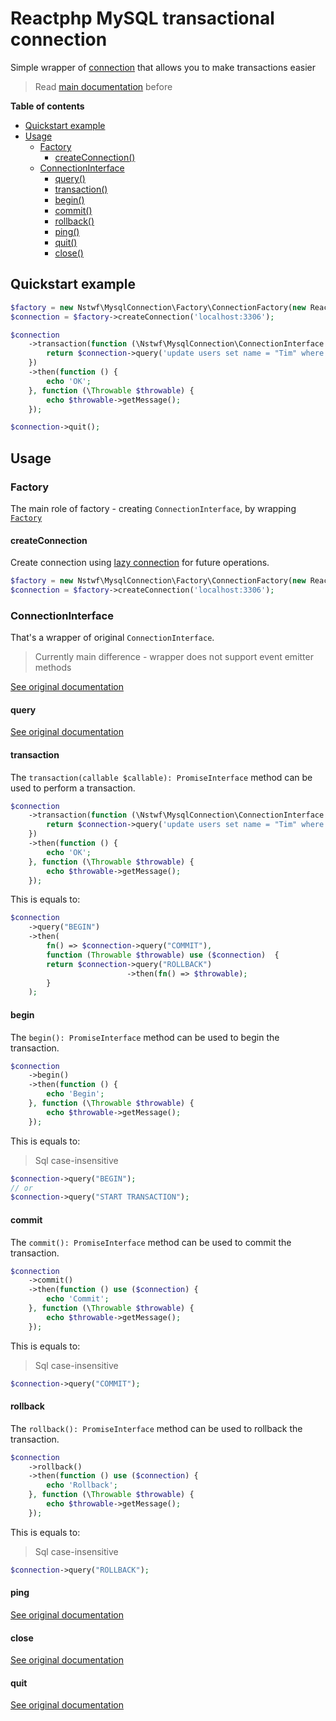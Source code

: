 # Reactphp MySQL transactional connection

Simple wrapper of [connection](https://github.com/friends-of-reactphp/mysql) that allows you to make transactions easier

> Read [main documentation](https://github.com/friends-of-reactphp/mysql) before

**Table of contents**

* [Quickstart example](#quickstart-example)
* [Usage](#usage)
    * [Factory](#factory)
        * [createConnection()](#createConnection)
    * [ConnectionInterface](#connectioninterface)
        * [query()](#query)
        * [transaction()](#transaction)
        * [begin()](#begin)
        * [commit()](#commit)
        * [rollback()](#rollback)
        * [ping()](#ping)
        * [quit()](#quit)
        * [close()](#close)

## Quickstart example

```php
$factory = new Nstwf\MysqlConnection\Factory\ConnectionFactory(new React\MySQL\Factory());
$connection = $factory->createConnection('localhost:3306');

$connection
    ->transaction(function (\Nstwf\MysqlConnection\ConnectionInterface $connection) {
        return $connection->query('update users set name = "Tim" where id = 3');
    })
    ->then(function () {
        echo 'OK';
    }, function (\Throwable $throwable) {
        echo $throwable->getMessage();
    });

$connection->quit();
```

## Usage

### Factory

The main role of factory - creating `ConnectionInterface`, by wrapping [`Factory`](https://github.com/friends-of-reactphp/mysql#factory)

#### createConnection

Create connection using [lazy connection](https://github.com/friends-of-reactphp/mysql#createlazyconnection) for future operations.

```php
$factory = new Nstwf\MysqlConnection\Factory\ConnectionFactory(new React\MySQL\Factory());
$connection = $factory->createConnection('localhost:3306');
```

### ConnectionInterface

That's a wrapper of original `ConnectionInterface`.

> Currently main difference - wrapper does not support event emitter methods

[See original documentation](https://github.com/friends-of-reactphp/mysql#connectioninterface)

#### query

[See original documentation](https://github.com/friends-of-reactphp/mysql#query)

#### transaction

The `transaction(callable $callable): PromiseInterface` method can be used to perform a transaction.

```php
$connection
    ->transaction(function (\Nstwf\MysqlConnection\ConnectionInterface $connection) {
        return $connection->query('update users set name = "Tim" where id = 3');
    })
    ->then(function () {
        echo 'OK';
    }, function (\Throwable $throwable) {
        echo $throwable->getMessage();
    });
```

This is equals to:

```php
$connection
    ->query("BEGIN")
    ->then(
        fn() => $connection->query("COMMIT"),
        function (Throwable $throwable) use ($connection)  {
        return $connection->query("ROLLBACK")
                          ->then(fn() => $throwable);
        }
    );
```

#### begin

The `begin(): PromiseInterface` method can be used to begin the transaction.

```php
$connection
    ->begin()
    ->then(function () {
        echo 'Begin';
    }, function (\Throwable $throwable) {
        echo $throwable->getMessage();
    });
```

This is equals to:

> Sql case-insensitive

```php
$connection->query("BEGIN");
// or
$connection->query("START TRANSACTION");
```

#### commit

The `commit(): PromiseInterface` method can be used to commit the transaction.

```php
$connection
    ->commit()
    ->then(function () use ($connection) {
        echo 'Commit';
    }, function (\Throwable $throwable) {
        echo $throwable->getMessage();
    });
```

This is equals to:

> Sql case-insensitive

```php
$connection->query("COMMIT");
```

#### rollback

The `rollback(): PromiseInterface` method can be used to rollback the transaction.

```php
$connection
    ->rollback()
    ->then(function () use ($connection) {
        echo 'Rollback';
    }, function (\Throwable $throwable) {
        echo $throwable->getMessage();
    });
```

This is equals to:

> Sql case-insensitive

```php
$connection->query("ROLLBACK");
```

#### ping

[See original documentation](https://github.com/friends-of-reactphp/mysql#ping)

#### close

[See original documentation](https://github.com/friends-of-reactphp/mysql#close)

#### quit

[See original documentation](https://github.com/friends-of-reactphp/mysql#quit)
